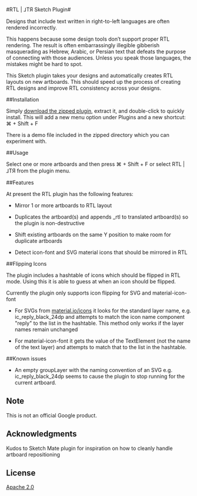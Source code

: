 #RTL | ⅃TЯ Sketch Plugin#

Designs that include text written in right-to-left languages are often rendered incorrectly.

This happens because some design tools don’t support proper RTL rendering. The result is often embarrassingly illegible gibberish masquerading as Hebrew, Arabic, or Persian text that defeats the purpose of connecting with those audiences. Unless you speak those languages, the mistakes might be hard to spot.

This Sketch plugin takes your designs and automatically creates RTL layouts on new artboards. This should speed up the process of creating RTL designs and improve RTL consistency across your designs.

##Installation

Simply [download the zipped plugin](https://github.com/devinmancuso/sketch-rtl/releases/download/1.0.0/sketch-rtl-1.0.0.zip), extract it, and double-click to quickly install. This will add a new menu option under Plugins and a new shortcut: ⌘ + Shift + F

There is a demo file included in the zipped directory which you can experiment with. 

##Usage

Select one or more artboards and then press ⌘ + Shift + F or select RTL | ⅃TЯ from the plugin menu.

##Features

At present the RTL plugin has the following features:

* Mirror 1 or more artboards to RTL layout

* Duplicates the artboard(s) and appends _rtl to translated artboard(s) so the plugin is non-destructive

* Shift existing artboards on the same Y position to make room for duplicate artboards

* Detect icon-font and SVG material icons that should be mirrored in RTL

##Flipping Icons

The plugin includes a hashtable of icons which should be flipped in RTL mode. Using this it is able to guess at when an icon should be flipped.

Currently the plugin only supports icon flipping for SVG and material-icon-font

* For SVGs from [material.io/icons](https://material.io/icons/) it looks for the standard layer name, e.g. ic_reply_black_24dp and attempts to match the icon name component "reply" to the list in the hashtable. This method only works if the layer names remain unchanged

* For material-icon-font it gets the value of the TextElement (not the name of the text layer) and attempts to match that to the list in the hashtable.

##Known issues

* An empty groupLayer with the naming convention of an SVG e.g. ic_reply_black_24dp seems to cause the plugin to stop running for the current artboard.

## Note ##

This is not an official Google product.

## Acknowledgments ##

Kudos to Sketch Mate plugin for inspiration on how to cleanly handle artboard repositioning
 
## License ##

[Apache 2.0](http://www.apache.org/licenses/LICENSE-2.0)
